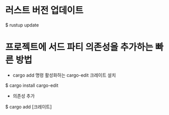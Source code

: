 # 러스트 버전 업데이트

$ rustup update


# 프로젝트에 서드 파티 의존성을 추가하는 빠른 방법
- cargo add 명령 활성화하는 cargo-edit 크레이트 설치

$ cargo install cargo-edit

- 의존성 추가

$ cargo add [크레이트]
